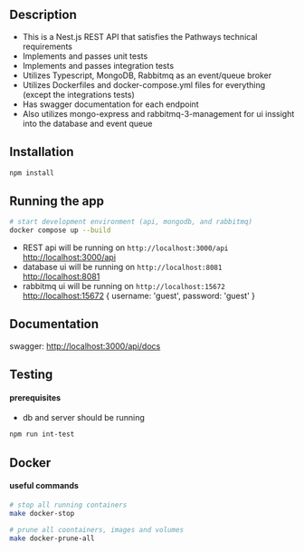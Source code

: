 ## Description
- This is a Nest.js REST API that satisfies the Pathways technical requirements
- Implements and passes unit tests
- Implements and passes integration tests
- Utilizes Typescript, MongoDB, Rabbitmq as an event/queue broker
- Utilizes Dockerfiles and docker-compose.yml files for everything (except the integrations tests)
- Has swagger documentation for each endpoint
- Also utilizes mongo-express and rabbitmq-3-management for ui inssight into the database and event queue

## Installation

```bash
npm install
```

## Running the app

```bash
# start development environment (api, mongodb, and rabbitmq)
docker compose up --build
```
- REST api will be running on `http://localhost:3000/api` [http://localhost:3000/api](http://localhost:3000/api)
- database ui will be running on `http://localhost:8081` [http://localhost:8081](http://localhost:8081)
- rabbitmq ui will be running on `http://localhost:15672` [http://localhost:15672](http://localhost:15672)  { username: 'guest', password: 'guest' }

## Documentation
swagger: [http://localhost:3000/api/docs](http://localhost:3000/api/docs)


## Testing
#### prerequisites
- db and server should be running

```bash
npm run int-test
```

## Docker
#### useful commands

```bash
# stop all running containers
make docker-stop

# prune all coontainers, images and volumes
make docker-prune-all
```